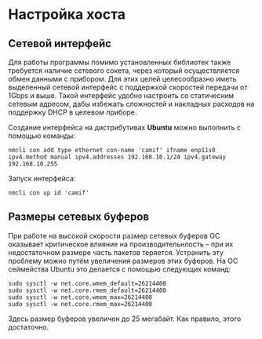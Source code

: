 # Настройка хоста

## Сетевой интерфейс 

Для работы программы помимо установленных библиотек также требуется наличие сетевого сокета, через который осуществляется обмен данными с прибором. Для этих целей целесообразно иметь выделенный сетевой интерфейс с поддержкой скоростей передачи от 1Gbps и выше. Такой интерфейс удобно настроить со статическим сетевым адресом, дабы избежать сложностей и накладных расходов на поддержку DHCP в целевом приборе.

Создание интерфейса на дистрибутивах **Ubuntu** можно выполнить с помощью команды:

```shell
nmcli con add type ethernet con-name 'camif' ifname enp11s0 ipv4.method manual ipv4.addresses 192.168.10.1/24 ipv4.gateway 192.168.10.255
```

Запуск интерфейса:

```shell
nmcli con up id 'camif'

```

## Размеры сетевых буферов

При работе на высокой скорости размер сетевых буферов ОС оказывает критическое влияние на производительнлость&nbsp;– при их недостаточном размере часть пакетов теряется. Устранить эту проблему можно путём увеличения размеров этих буферов. На ОС сеймейства Ubuntu это делается с помощью следующих команд:

```shell
sudo sysctl -w net.core.wmem_default=26214400
sudo sysctl -w net.core.rmem_default=26214400
sudo sysctl -w net.core.wmem_max=26214400
sudo sysctl -w net.core.rmem_max=26214400
```

Здесь размер буферов увеличен до 25 мегабайт. Как правило, этого достаточно.